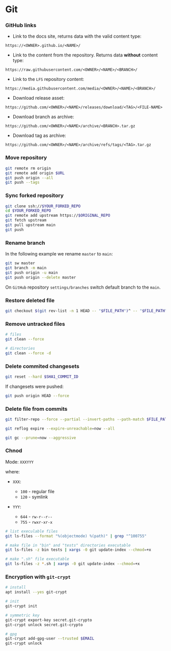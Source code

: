 # Git

### GitHub links

- Link to the docs site, returns data with the valid content type:

```
https://<OWNER>.github.io/<NAME>/
```

- Link to the content from the repository. Returns data **without** content type:

```
https://raw.githubusercontent.com/<OWNER>/<NAME>/<BRANCH>/
```

- Link to the `LFS` repository content:

```
https://media.githubusercontent.com/media/<OWNER>/<NAME>/<BRANCH>/
```

- Download release asset:

```
https://github.com/<OWNER>/<NAME>/releases/download/<TAG>/<FILE-NAME>
```

- Download branch as archive:

```
https://github.com/<OWNER>/<NAME>/archive/<BRANCH>.tar.gz
```

- Download tag as archive:

```
https://github.com/<OWNER>/<NAME>/archive/refs/tags/<TAG>.tar.gz
```

### Move repository

```sh
git remote rm origin
git remote add origin $URL
git push origin --all
git push --tags
```

### Sync forked repository

```sh
git clone ssh://$YOUR_FORKED_REPO
cd $YOUR_FORKED_REPO
git remote add upstream https://$ORIGINAL_REPO
git fetch upstream
git pull upstream main
git push
```

### Rename branch

In the following example we rename `master` to `main`:

```sh
git sw master
git branch -m main
git push origin -u main
git push origin --delete master
```

On `GitHub` repository `settings/branches` switch default branch to the `main`.

### Restore deleted file

```sh
git checkout $(git rev-list -n 1 HEAD -- "$FILE_PATH")^ -- "$FILE_PATH"
```

### Remove untracked files

```sh
# files
git clean --force

# directories
git clean --force -d
```

### Delete commited changesets

```sh
git reset --hard $SHA1_COMMIT_ID
```

If changesets were pushed:

```sh
git push origin HEAD --force
```

### Delete file from commits

```sh
git filter-repo --force --partial --invert-paths --path-match $FILE_PATH

git reflog expire --expire-unreachable=now --all

git gc --prune=now --aggressive
```

### Chnod

Mode: `XXXYYY`

where:

- `XXX`:

    - `100` - regular file
    - `120` - symlink

- `YYY`:

    - `644` - `rw-r--r--`
    - `755` - `rwxr-xr-x`

```sh
# list execulable files
git ls-files --format "%(objectmode) %(path)" | grep "^100755"

# make file in "bin" and "tests" directories executable
git ls-files -z bin tests | xargs -0 git update-index --chmod=+x

# make ".sh" file executable
git ls-files -z *.sh | xargs -0 git update-index --chmod=+x
```

### Encryption with `git-crypt`

```sh
# install
apt install --yes git-crypt

# init
git-crypt init

# symmetric key
git-crypt export-key secret.git-crypto
git-crypt unlock secret.git-crypto

# gpg
git-crypt add-gpg-user --trusted $EMAIL
git-crypt unlock
```
